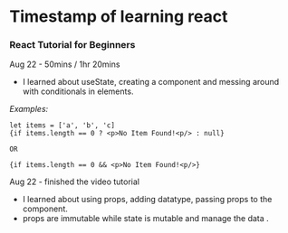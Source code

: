 # Timestamp of learning react

### React Tutorial for Beginners

Aug 22 - 50mins / 1hr 20mins

-   I learned about useState, creating a component and messing around with conditionals in elements.

_Examples:_

```
let items = ['a', 'b', 'c]
{if items.length == 0 ? <p>No Item Found!<p/> : null}

OR

{if items.length == 0 && <p>No Item Found!<p/>}
```

Aug 22 - finished the video tutorial

-   I learned about using props, adding datatype, passing props to the component.
-   props are immutable while state is mutable and manage the data .
